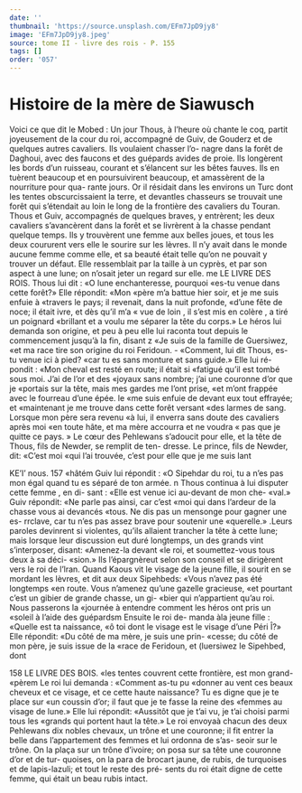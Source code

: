 ```yaml
---
date: ''
thumbnail: 'https://source.unsplash.com/EFm7JpD9jy8'
image: 'EFm7JpD9jy8.jpeg'
source: tome II - livre des rois - P. 155
tags: []
order: '057'
---
```


# Histoire de la mère de Siawusch

Voici ce que dit le Mobed : Un jour Thous, à l’heure où chante le coq, partit joyeusement de la cour du roi, accompagné de Guiv, de Gouderz et de quelques autres cavaliers. Ils voulaient chasser l’o- nagre dans la forêt de Daghoui, avec des faucons et des guépards avides de proie. Ils longèrent les bords d’un ruisseau, courant et s’élancent sur les bêtes
fauves. Ils en tuèrent beaucoup et en poursuivirent beaucoup, et amassèrent de la nourriture pour qua- rante jours. Or il résidait dans les environs un Turc dont les tentes obscurcissaient la terre, et devantles chasseurs se trouvait une forêt qui s’étendait au loin
le long de la frontière des cavaliers du Touran. Thous et Guiv, accompagnés de quelques braves,
y entrèrent; les deux cavaliers s’avancèrent dans la
forêt et se livrèrent à la chasse pendant quelque temps. Ils y trouvèrent une femme aux belles joues, et tous les deux coururent vers elle le sourire sur les lèvres. Il n’y avait dans le monde aucune femme comme elle, et sa beauté était telle qu’on ne pouvait
y trouver un défaut. Elle ressemblait par la taille à un cyprès, et par son aspect à une lune; on n’osait jeter un regard sur elle.
me LE LIVRE DES ROIS.
Thous lui dit : «O lune enchanteresse, pourquoi
«es-tu venue dans cette forêt?» Elle répondit: «Mon
«père m’a battue hier soir, et je me suis enfuie à
«travers le pays; il revenait, dans la nuit profonde, «d’une fête de noce; il était ivre, et dès qu’il m’a
« vue de loin , il s’est mis en colère , a tiré un poignard «brillant et a voulu me séparer la tête du corps.»
Le héros lui demanda son origine, et peu à peu elle lui raconta tout depuis le commencement jusqu’à
la fin, disant z «Je suis de la famille de Guersiwez, «et ma race tire son origine du roi Feridoun. - «Comment, lui dit Thous, es-tu venue ici à pied? «car tu es sans monture et sans guide.» Elle lui ré- pondit : «Mon cheval est resté en route; il était si «fatigué qu’il est tombé sous moi. J’ai de l’or et des
«joyaux sans nombre; j’ai une couronne d’or que je «portais sur la tête, mais mes gardes me l’ont prise,
«et m’ont frappée avec le fourreau d’une épée. le
«me suis enfuie de devant eux tout effrayée; et «maintenant je me trouve dans cette forêt versant «des larmes de sang. Lorsque mon père sera revenu «à lui, il enverra sans doute des cavaliers après moi «en toute hâte, et ma mère accourra et ne voudra
« pas que je quitte ce pays. »
Le cœur des Pehlewans s’adoucit pour elle, et la tête de Thous, fils de Newder, se remplit de ten- dresse. Le prince, fils de Newder, dit: «C’est moi «qui l’ai trouvée, c’est pour elle que je me suis lant

KE’I’ nous. 157 «hâtém Guiv lui répondit : «O Sipehdar du roi, tu
a n’es pas mon égal quand tu es séparé de ton armée. n
Thous continua à lui disputer cette femme , en di-
sant : «Elle est venue ici au-devant de mon che- «val.» Guiv répondit: «Ne parle pas ainsi, car c’est
«moi qui dans l’ardeur de la chasse vous ai devancés «tous. Ne dis pas un mensonge pour gagner une es- rrclave, car tu n’es pas assez brave pour soutenir une «querelle.» .Leurs paroles devinrent si violentes, qu’ils allaient trancher la tête à cette lune; mais lorsque leur discussion eut duré longtemps, un des grands vint s’interposer, disant: «Amenez-la devant
«le roi, et soumettez-vous tous deux à sa déci- «sion.»
Ils l’épargnèreut selon son conseil et se dirigèrent
vers le roi de l’lran. Quand Kaous vit le visage de la
jeune fille, il sourit en se mordant les lèvres, et dit
aux deux Sipehbeds: «Vous n’avez pas été longtemps
«en route. Vous n’amenez qu’une gazelle gracieuse,
«et pourtant c’est un gibier de grande chasse, un gi-
«bier qui n’appartient qu’au roi. Nous passerons la
«journée à entendre comment les héros ont pris un
«soleil à l’aide des guépardsm Ensuite le roi de-
manda àla jeune fille : «Quelle est ta naissance, «ô toi dont le visage est le visage d’une Péri Î?» Elle
répondit: «Du côté de ma mère, je suis une prin- «cesse; du côté de mon père, je suis issue de la «race de Feridoun, et (luersiwez le Sipehbed, dont

158 LE LIVRE DES BOIS.
«les tentes couvrent cette frontière, est mon grand-
«pèrem Le roi lui demanda : «Comment as-tu pu «donner au vent ces beaux cheveux et ce visage, et ce cette haute naissance? Tu es digne que je te place sur «un coussin d’or; il faut que je te fasse la reine des «femmes au visage de lune.» Elle lui répondit: «Aussitôt que je t’ai vu, je t’ai choisi parmi tous les
«grands qui portent haut la tête.» Le roi envoyaà chacun des deux Pehlewans dix nobles chevaux, un trône et une couronne; il fit entrer la belle dans l’appartement des femmes et lui ordonna de s’as-
seoir sur le trône. On la plaça sur un trône d’ivoire;
on posa sur sa tête une couronne d’or et de tur- quoises, on la para de brocart jaune, de rubis, de turquoises et de lapis-lazuli; et tout le reste des pré- sents du roi était digne de cette femme, qui était
un beau rubis intact.
